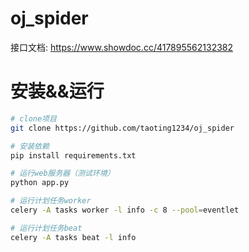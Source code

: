 # oj_spider

接口文档: https://www.showdoc.cc/417895562132382

# 安装&&运行
```bash
# clone项目
git clone https://github.com/taoting1234/oj_spider

# 安装依赖
pip install requirements.txt

# 运行web服务器（测试环境）
python app.py

# 运行计划任务worker
celery -A tasks worker -l info -c 8 --pool=eventlet

# 运行计划任务beat
celery -A tasks beat -l info
```